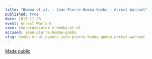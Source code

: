 ```yaml
---
title: "Bemba et al. - Jean-Pierre Bemba Gombo - Arrest Warrant"
published: true
date: 2013-11-28
event: Arrest Warrant
case: the-prosecutor-v-bemba-et-al
accused: jean-pierre-bemba-gombo
slug: bemba-et-al-events-jean-pierre-bemba-gombo-arrest-warrant
---
```


[Made public](http://www.icc-cpi.int/iccdocs/doc/doc504390.PDF)

